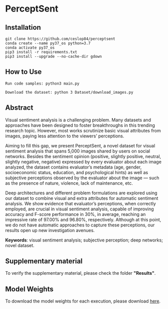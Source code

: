 # PerceptSent

## Installation
```
git clone https://github.com/ceslop84/perceptsent
conda create --name py37_os python=3.7
conda activate py37_os
pip3 install -r requirements.txt
pip3 install --upgrade --no-cache-dir gdown
```
## How to Use

```
Run code samples: python3 main.py

Download the dataset: python 3 Dataset/download_images.py
```

## Abstract

Visual sentiment analysis is a challenging problem. Many datasets and approaches have been designed to foster breakthroughs in this trending research topic. However, most works scrutinize basic visual attributes from images, paying less attention to the viewers’ perceptions. 

Aiming to fill this gap, we present PerceptSent, a novel dataset for visual sentiment analysis that spans 5,000 images shared by users on social networks. Besides the sentiment opinion (positive, slightly positive, neutral, slightly negative, negative) expressed by every evaluator about each image analyzed, the dataset contains evaluator’s metadata (age, gender, socioeconomic status, education, and psychological hints) as well as subjective perceptions observed by the evaluator about the image — such as the presence of nature, violence, lack of maintenance, etc. 

Deep architectures and different problem formulations are explored using our dataset to combine visual and extra attributes for automatic sentiment analysis. We show evidence that evaluator’s perceptions, when correctly employed, are crucial in visual sentiment analysis, capable of improving accuracy and F-score performance in 30%, in average, reaching an impressive rate of
97.00% and 96.80%, respectively. Although at this point, we do not have automatic approaches to capture these perceptions, our results open up new investigation avenues. 

**Keywords**: visual sentiment analysis; subjective perception; deep networks; novel dataset.

## Supplementary material

To verify the supplementary material, please check the folder **"Results"**.

## Model Weights

To download the model weights for each execution, please download [here](rerere).
